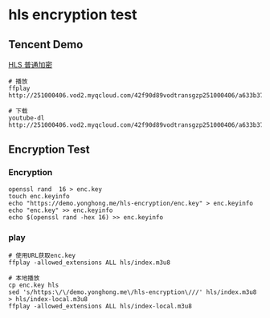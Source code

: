 # hls encryption test

## Tencent Demo

[HLS 普通加密](https://cloud.tencent.com/document/product/266/9638)

```shell
# 播放
ffplay http://251000406.vod2.myqcloud.com/42f90d89vodtransgzp251000406/a633b37814508071098245980156/f0.f210.m3u8

# 下载
youtube-dl http://251000406.vod2.myqcloud.com/42f90d89vodtransgzp251000406/a633b37814508071098245980156/f0.f210.m3u8
```

## Encryption Test

### Encryption

```shell
openssl rand  16 > enc.key
touch enc.keyinfo
echo "https://demo.yonghong.me/hls-encryption/enc.key" > enc.keyinfo
echo "enc.key" >> enc.keyinfo
echo $(openssl rand -hex 16) >> enc.keyinfo
```

### play

```shell
# 使用URL获取enc.key
ffplay -allowed_extensions ALL hls/index.m3u8

# 本地播放
cp enc.key hls
sed 's/https:\/\/demo.yonghong.me\/hls-encryption\///' hls/index.m3u8 > hls/index-local.m3u8
ffplay -allowed_extensions ALL hls/index-local.m3u8
```
